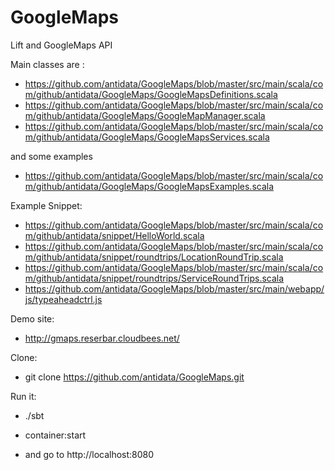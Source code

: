 GoogleMaps
==========

Lift and GoogleMaps API

Main classes are :

* https://github.com/antidata/GoogleMaps/blob/master/src/main/scala/com/github/antidata/GoogleMaps/GoogleMapsDefinitions.scala
* https://github.com/antidata/GoogleMaps/blob/master/src/main/scala/com/github/antidata/GoogleMaps/GoogleMapManager.scala
* https://github.com/antidata/GoogleMaps/blob/master/src/main/scala/com/github/antidata/GoogleMaps/GoogleMapsServices.scala

and some examples

* https://github.com/antidata/GoogleMaps/blob/master/src/main/scala/com/github/antidata/GoogleMaps/GoogleMapsExamples.scala

Example Snippet: 
* https://github.com/antidata/GoogleMaps/blob/master/src/main/scala/com/github/antidata/snippet/HelloWorld.scala
* https://github.com/antidata/GoogleMaps/blob/master/src/main/scala/com/github/antidata/snippet/roundtrips/LocationRoundTrip.scala
* https://github.com/antidata/GoogleMaps/blob/master/src/main/scala/com/github/antidata/snippet/roundtrips/ServiceRoundTrips.scala
* https://github.com/antidata/GoogleMaps/blob/master/src/main/webapp/js/typeaheadctrl.js

Demo site:
* http://gmaps.reserbar.cloudbees.net/

Clone: 
* git clone https://github.com/antidata/GoogleMaps.git

Run it:
* ./sbt
* container:start

* and go to http://localhost:8080
